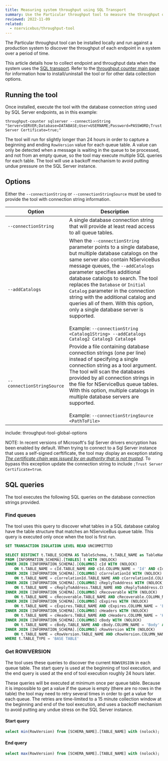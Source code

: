 ```yaml
---
title: Measuring system throughput using SQL Transport
summary: Use the Particular throughput tool to measure the throughput of an NServiceBus system.
reviewed: 2022-11-09
related:
  - nservicebus/throughput-tool
---
```


The Particular throughput tool can be installed locally and run against a production system to discover the throughput of each endpoint in a system over a period of time.

This article details how to collect endpoint and throughput data when the system uses the [SQL transport](/transports/sql/). Refer to the [throughput counter main page](./) for information how to install/uninstall the tool or for other data collection options.

## Running the tool

Once installed, execute the tool with the database connection string used by SQL Server endpoints, as in this example:

```shell
throughput-counter sqlserver --connectionString "Server=SERVER;Database=DATABASE;User=USERNAME;Password=PASSWORD;Trust Server Certificate=true;"
```

The tool will run for slightly longer than 24 hours in order to capture a beginning and ending `RowVersion` value for each queue table. A value can only be detected when a message is waiting in the queue to be processed, and not from an empty queue, so the tool may execute multiple SQL queries for each table. The tool will use a backoff mechanism to avoid putting undue pressure on the SQL Server instance.

## Options

Either the `--connectionString` or `--connectionStringSource` must be used to provide the tool with connection string information.

| Option | Description |
|-|-|
| <nobr>`--connectionString`</nobr> | A single database connection string that will provide at least read access to all queue tables. |
| <nobr>`--addCatalogs`</nobr> | When the `--connectionString` parameter points to a single database, but multiple database catalogs on the same server also contain NServiceBus message queues, the `--addCatalogs` parameter specifies additional database catalogs to search. The tool replaces the `Database` or `Initial Catalog` parameter in the connection string with the additional catalog and queries all of them. With this option, only a single database server is supported.<br/><br/>Example: `--connectionString <Catalog1String> --addCatalogs Catalog2 Catalog3 Catalog4` |
| <nobr>`--connectionStringSource` | Provide a file containing database connection strings (one per line) instead of specifying a single connection string as a tool argument. The tool will scan the databases provided by all connection strings in the file for NServiceBus queue tables. With this option, multiple catalogs in multiple database servers are supported.<br/><br/>Example: `--connectionStringSource <PathToFile>` |
include: throughput-tool-global-options
  
NOTE: In recent versions of Microsoft's Sql Server drivers encryption has been enabled by default. When trying to connect to a Sql Server instance that uses a self-signed cerftificate, the tool may display an exception stating *[The certificate chain was issued by an authority that is not trusted](https://learn.microsoft.com/en-us/troubleshoot/sql/connect/certificate-chain-not-trusted?tabs=ole-db-driver-19)*. To bypass this exception update the connection string to include `;Trust Server Certificate=true`.

## SQL queries

The tool executes the following SQL queries on the database connection strings provided.

### Find queues

The tool uses this query to discover what tables in a SQL database catalog have the table structure that matches an NServiceBus queue table. This query is executed only once when the tool is first run.

```sql
SET TRANSACTION ISOLATION LEVEL READ UNCOMMITTED

SELECT DISTINCT t.TABLE_SCHEMA AS TableSchema, t.TABLE_NAME as TableName
FROM [INFORMATION_SCHEMA].[TABLES] t WITH (NOLOCK)
INNER JOIN [INFORMATION_SCHEMA].[COLUMNS] cId WITH (NOLOCK)
    ON t.TABLE_NAME = cId.TABLE_NAME AND cId.COLUMN_NAME = 'Id' AND cId.DATA_TYPE = 'uniqueidentifier'
INNER JOIN [INFORMATION_SCHEMA].[COLUMNS] cCorrelationId WITH (NOLOCK)
    ON t.TABLE_NAME = cCorrelationId.TABLE_NAME AND cCorrelationId.COLUMN_NAME = 'CorrelationId' AND cCorrelationId.DATA_TYPE = 'varchar'
INNER JOIN [INFORMATION_SCHEMA].[COLUMNS] cReplyToAddress WITH (NOLOCK)
    ON t.TABLE_NAME = cReplyToAddress.TABLE_NAME AND cReplyToAddress.COLUMN_NAME = 'ReplyToAddress' AND cReplyToAddress.DATA_TYPE = 'varchar'
INNER JOIN [INFORMATION_SCHEMA].[COLUMNS] cRecoverable WITH (NOLOCK)
    ON t.TABLE_NAME = cRecoverable.TABLE_NAME AND cRecoverable.COLUMN_NAME = 'Recoverable' AND cRecoverable.DATA_TYPE = 'bit'
INNER JOIN [INFORMATION_SCHEMA].[COLUMNS] cExpires WITH (NOLOCK)
    ON t.TABLE_NAME = cExpires.TABLE_NAME AND cExpires.COLUMN_NAME = 'Expires' AND cExpires.DATA_TYPE = 'datetime'
INNER JOIN [INFORMATION_SCHEMA].[COLUMNS] cHeaders WITH (NOLOCK)
    ON t.TABLE_NAME = cHeaders.TABLE_NAME AND cHeaders.COLUMN_NAME = 'Headers'
INNER JOIN [INFORMATION_SCHEMA].[COLUMNS] cBody WITH (NOLOCK)
    ON t.TABLE_NAME = cBody.TABLE_NAME AND cBody.COLUMN_NAME = 'Body' AND cBody.DATA_TYPE = 'varbinary'
INNER JOIN [INFORMATION_SCHEMA].[COLUMNS] cRowVersion WITH (NOLOCK)
    ON t.TABLE_NAME = cRowVersion.TABLE_NAME AND cRowVersion.COLUMN_NAME = 'RowVersion' AND cRowVersion.DATA_TYPE = 'bigint'
WHERE t.TABLE_TYPE = 'BASE TABLE'
```

### Get ROWVERSION

The tool uses these queries to discover the current `ROWVERSION` in each queue table. The start query is used at the beginning of tool execution, and the end query is used at the end of tool execution roughly 24 hours later.

These queries will be executed at minimum once per queue table. Because it is impossible to get a value if the queue is empty (there are no rows in the table) the tool may need to retry several times in order to get a value for each queue. The retries are time-limited to a 15 minute collection window at the beginning and end of the tool execution, and uses a backoff mechanism to avoid putting any undue stress on the SQL Server instance.

#### Start query

```sql
select min(RowVersion) from [SCHEMA_NAME].[TABLE_NAME] with (nolock);
```

#### End query

```sql
select max(RowVersion) from [SCHEMA_NAME].[TABLE_NAME] with (nolock);
```
